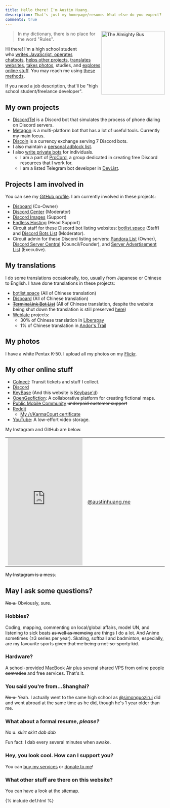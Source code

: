 ```yaml
---
title: Hello there! I'm Austin Huang.
description: That's just my homepage/resume. What else do you expect?
comments: true
---
```


<img src="https://cdn.discordapp.com/avatars/207484517898780672/8844ad82df396e034f397156ecf29b7f.jpg?size=1024" alt="The Almighty Bus" align="right" height="200"/>

<blockquote>
In my dictionary, there is no place for the word "Rules".
</blockquote>

Hi there! I'm a high school student who [writes JavaScript, operates chatbots](#my-coding-projects), [helps other projects](#projects-i-am-involved-in), [translates websites](#my-translations), [takes photos](#my-photos), studies, and [explores online stuff](#my-other-online-stuff). You may reach me using [these methods](./contact).

If you need a job description, that'll be "high school student/freelance developer".

## My own projects
* [DiscordTel](https://discordtel.austinhuang.me) is a Discord bot that simulates the process of phone dialing on Discord servers.
* [Metagon](https://metagon.austinhuang.me) is a multi-platform bot that has a lot of useful tools. Currently my main focus.
* [Discoin](http://discoin.gitbooks.io/docs) is a currency exchange serving 7 Discord bots.
* I also maintain a [personal adblock list](/0131-block-list).
* I also [write private bots](/services) for individuals.
  * I am a part of [ProCord](https://discord.gg/auHudND), a group dedicated in creating free Discord resources that I work for.
  * I am a listed Telegram bot developer in [DevList](http://t.me/devlist).

## Projects I am involved in
You can see my [GitHub profile](http://github.com/austinhuang0131). I am currently involved in these projects:

* [Disboard](http://disboard.org/) (Co-Owner)
* [Discord Center](http://discord.center) (Moderator)
* [Discord Images](http://discordimages.com) (Support)
* [Endless Hosting](http://theendlessweb.com) (Head Support)
* Circuit staff for these Discord bot listing websites: [botlist.space](http://botlist.space) (Staff) and [Discord Bots List](http://discordbotslist.com) (Moderator).
* Circuit admin for these Discord listing servers: [Pandora List](https://discord.gg/mU9ezQ2) (Owner), [Discord Server Central](http://discord.gg/PrzjCjG) (Council/Founder), and [Server Advertisement List](http://discord.gg/Gb9gjd3) (Executive).

## My translations
I do some translations occasionally, too, usually from Japanese or Chinese to English. I have done translations in these projects:

* [botlist.space](http://botlist.space) (All of Chinese translation)
* [Disboard](http://disboard.org/) (All of Chinese translation)
* ~~[Terminal.ink Bot List](https://ls.terminal.ink/)~~ (All of Chinese translation, despite the website being shut down the translation is still preserved [here](https://github.com/Terminal/api.discordbots.co.uk/blob/archive-pugjs/locales/zh-hans.json))
* [Weblate](https://hosted.weblate.org/user/austinhuang0131/) projects:
  * 30% of Chinese translation in [Liberapay](https://liberapay.com/)
  * 1% of Chinese translation in [Andor's Trail](https://andorstrail.com/)
  
## My photos
I have a white Pentax K-50. I upload all my photos on my [Flickr](https://flic.kr/austin0131).

## My other online stuff

* [Colnect](https://colnect.com/en/collectors/collector/Austin-Huang): Transit tickets and stuff I collect.
* [Discord](https://discord.gg/8uFr3J3)
* [KeyBase](https://keybase.io/austinhuang) (And this website is [Keybase'd](/keybase.txt))
* [OpenGeofiction](http://opengeofiction.net/user/austinhuang/history): A collaborative platform for creating fictional maps.
* [Public Mobile Community](https://productioncommunity.publicmobile.ca/t5/user/viewprofilepage/user-id/52430) ~~underpaid customer support~~
* [Reddit](http://reddit.com/u/austinhuang)
  * [My /r/KarmaCourt certificate](https://i.imgur.com/dJCyzex.jpg)
* [YouTube](https://www.youtube.com/channel/UCLichN-05sKVoBzDOOCLGcA): A low-effort video storage.

My Instagram and GitHub are below.

<table width="100%">
  <tr>
    <td width="50%"><iframe allowtransparency="true" frameborder="0" scrolling="no" seamless="seamless" src="https://cdoyle.me/gh-activity/gh-activity.html?user=austinhuang0131&type=user" width="100%" height="400px"></iframe>
</td>
    <td width="50%">
<a href="https://instawidget.net/v/user/austinhuang.me" id="link-bf2840a06c81ff33630a7ecce88048809f1bda7467050b99dace8eac2c5c6c60">@austinhuang.me</a>
<script src="https://instawidget.net/js/instawidget.js?u=bf2840a06c81ff33630a7ecce88048809f1bda7467050b99dace8eac2c5c6c60&width=300px"></script>
   </td>
  </tr>
</table>

~~My Instagram is a mess.~~

## May I ask some questions?
~~No u.~~ Obviously, sure.

### Hobbies?
Coding, mapping, commenting on local/global affairs, model UN, and listening to sick beats ~~as well as memeing~~ are things I do a lot. And Anime sometimes (≤3 series per year). Skating, softball and badminton, especially, are my favourite sports ~~given that me being a not-so-sporty kid~~.

### Hardware?
A school-provided MacBook Air plus several shared VPS from online people ~~comrades~~ and free services. That's it.

### You said you're from...Shanghai?
~~No u.~~ Yeah. I actually went to the same high school as [@simonguozirui](https://github.com/simonguozirui) did and went abroad at the same time as he did, though he's 1 year older than me.

### What about a formal resume, *please?*
No u. *skirt skirt dab dab*

Fun fact: I dab every several minutes when awake.

### Hey, you look cool. How can I support you?
You can [buy my services](/services) or [donate to me](/donate)!

### What other stuff are there on this website?
You can have a look at the [sitemap](/sitemap).

{% include def.html %}
